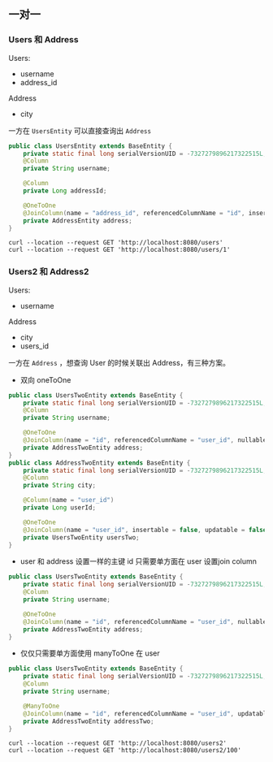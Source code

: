 ## 一对一

### Users 和 Address
Users:
- username
- address_id

Address

- city



一方在 `UsersEntity` 可以直接查询出 `Address`

```java
public class UsersEntity extends BaseEntity {
    private static final long serialVersionUID = -7327279896217322515L;
    @Column
    private String username;

    @Column
    private Long addressId;

    @OneToOne
    @JoinColumn(name = "address_id", referencedColumnName = "id", insertable = false, updatable = false)
    private AddressEntity address;
}
```




```shell
curl --location --request GET 'http://localhost:8080/users'
curl --location --request GET 'http://localhost:8080/users/1'
```



### Users2 和 Address2

Users:

- username

Address

- city
- users_id



一方在 `Address` ，想查询 User 的时候关联出 Address，有三种方案。
- 双向 oneToOne

```java
public class UsersTwoEntity extends BaseEntity {
    private static final long serialVersionUID = -7327279896217322515L;
    @Column
    private String username;

    @OneToOne
    @JoinColumn(name = "id", referencedColumnName = "user_id", nullable = false)
    private AddressTwoEntity address;
}
public class AddressTwoEntity extends BaseEntity {
    private static final long serialVersionUID = -7327279896217322515L;
    @Column
    private String city;

    @Column(name = "user_id")
    private Long userId;

    @OneToOne
    @JoinColumn(name = "user_id", insertable = false, updatable = false)
    private UsersTwoEntity usersTwo;
}
```
- user 和 address 设置一样的主键 id
只需要单方面在 user 设置join column
```java
public class UsersTwoEntity extends BaseEntity {
    private static final long serialVersionUID = -7327279896217322515L;
    @Column
    private String username;

    @OneToOne
    @JoinColumn(name = "id", referencedColumnName = "user_id", nullable = false)
    private AddressTwoEntity address;
}
```

- 仅仅只需要单方面使用 manyToOne 在 user
```java
public class UsersTwoEntity extends BaseEntity {
    private static final long serialVersionUID = -7327279896217322515L;
    @Column
    private String username;

    @ManyToOne
    @JoinColumn(name = "id", referencedColumnName = "user_id", updatable = false, insertable = false)
    private AddressTwoEntity addressTwo;
}
```


```shell
curl --location --request GET 'http://localhost:8080/users2'
curl --location --request GET 'http://localhost:8080/users2/100'
```

